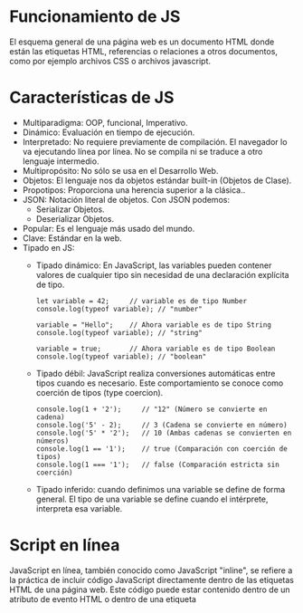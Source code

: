 # Funcionamiento de JS
El esquema general de una página web es un documento HTML donde están las etiquetas HTML, referencias o relaciones a otros documentos, como por ejemplo archivos CSS o archivos javascript.

# Características de JS
- Multiparadigma: OOP, funcional, Imperativo.
- Dinámico: Evaluación en tiempo de ejecución.
- Interpretado: No requiere previamente de compilación. El navegador lo va ejecutando línea por línea. No se compila ni se traduce a otro lenguaje intermedio.
- Multipropósito: No sólo se usa en el Desarrollo Web.
- Objetos: El lenguaje nos da objetos estándar built-in (Objetos de Clase).
- Propotipos: Proporciona una herencia superior a la clásica..
- JSON: Notación literal de objetos. Con JSON podemos:
  - Serializar Objetos.
  - Deserializar Objetos.
- Popular: Es el lenguaje más usado del mundo.
- Clave: Estándar en la web.
- Tipado en JS:
  - Tipado dinámico: En JavaScript, las variables pueden contener valores de cualquier tipo sin necesidad de una declaración explícita de tipo.
    ```
    let variable = 42;     // variable es de tipo Number
    console.log(typeof variable); // "number"
    
    variable = "Hello";    // Ahora variable es de tipo String
    console.log(typeof variable); // "string"
    
    variable = true;       // Ahora variable es de tipo Boolean
    console.log(typeof variable); // "boolean"
    ```

  - Tipado débil: JavaScript realiza conversiones automáticas entre tipos cuando es necesario. Este comportamiento se conoce como coerción de tipos (type coercion).
    ```
    console.log(1 + '2');     // "12" (Número se convierte en cadena)
    console.log('5' - 2);     // 3 (Cadena se convierte en número)
    console.log('5' * '2');   // 10 (Ambas cadenas se convierten en números)
    console.log(1 == '1');    // true (Comparación con coerción de tipos)
    console.log(1 === '1');   // false (Comparación estricta sin coerción)
    ```
  - Tipado inferido: cuando definimos una variable se define de forma general. El tipo de una variable se define cuando el intérprete, interpreta esa variable.


# Script en línea
JavaScript en línea, también conocido como JavaScript "inline", se refiere a la práctica de incluir código JavaScript directamente dentro de las etiquetas HTML de una página web. Este código puede estar contenido dentro de un atributo de evento HTML o dentro de una etiqueta <script> dentro del mismo archivo HTML. No es recomendable. Lo ideal es separar el código HTML del código JS. Se evitan problemas de mantenieminto, reutilización, legibilidad y seguridad (se incremente el riesgo de ataques de inyección de código y otros probleas de seguridad).

- Javascript en atributos de eventos HTML:
  ```
  <button onclick="alert('Hola, mundo!')">Haz clic aquí</button>
  ```
- JavaScript dentro de etiquetas <script> en línea: El código JavaScript se coloca dentro de una etiqueta <script> en el documento HTML:
  ```
  <html>
  <head>
    <title>Título de la página</title>
    <script>
      console.log("¡Hola!");
    </script>
  </head>
  <body>
    <p>Ejemplo de texto.</p>
  </body>
  </html>
  ```
  El navegador puede descargar un documento Javascript en cualquier momento de la carga de la página. Por ello necesitamos saber cuál será el momento oportuno para nosotros:
  - Si queremos que un documento Javascript actúe antes que se muestre la página, la opción de colocarlo en el <head> es la más adecuada.
  - Si por el contrario, queremos que actúe una vez se haya terminado de cargar la página, la opción de colocarlo justo antes del </body> es la más adecuada. Esta opción es equivalente a usar el atributo **defer** en la etiqueta <script>, sin embargo, esta opción es además compatible con navegadores muy antiguos (IE9 o anteriores) que no soportan defer.

# Script externo  
Para incluir un fichero JavaScript externo en un documento HTML, se utiliza la etiqueta <script> con el atributo src.
```
<!DOCTYPE html>
<html lang="es">
<head>
    <meta charset="UTF-8">
    <title>Ejemplo de JS Externo</title>
</head>
<body>
    <h1>Hola, mundo!</h1>
    <!-- Enlace al archivo JavaScript externo -->
    <script src="ruta/al/archivo.js"></script>
</body>
</html>
```
**Orden de Carga:** Los scripts externos deben ser colocados preferentemente antes del cierre de la etiqueta </body> para asegurar que el contenido de la página se carga antes de que el script se ejecute.

**Defer y Async:** Los atributos defer y async pueden ser usados para controlar la ejecución de scripts externos. defer asegura que el script se ejecuta después de que el documento HTML ha sido completamente analizado, mientras que async permite que el script se ejecute tan pronto como esté disponible, lo que puede ser útil para scripts que no dependen del DOM.
```
<!-- Script con defer -->
<script src="ruta/al/archivo.js" defer></script>

<!-- Script con async -->
<script src="ruta/al/archivo.js" async></script>
```

# Etiqueta noscript
La etiqueta <noscript> en HTML es una etiqueta especial que se utiliza para proporcionar contenido alternativo para los navegadores web que no tienen JavaScript habilitado o para aquellos en los que el soporte de JavaScript está deshabilitado. Esta etiqueta es útil para mejorar la accesibilidad y la funcionalidad de un sitio web para los usuarios que no pueden o no desean ejecutar JavaScript.
```
<!DOCTYPE html>
<html lang="en">
<head>
    <meta charset="UTF-8">
    <meta name="viewport" content="width=device-width, initial-scale=1.0">
    <title>Noscript Example</title>
</head>
<body>
    <h1>Welcome to Our Website</h1>
    <p>If you can see this message, JavaScript is enabled in your browser.</p>
    <noscript>
        <p>JavaScript is disabled in your browser. Please enable JavaScript for the best experience on our site.</p>
    </noscript>
</body>
</html>
```


# Identificar el tipo de dato de una variable o constante
- Uso de typeof(): Es un operador esencial que nos permite determinar el tipo de dato de una variable o valor. Esto es crucial en un lenguaje dinámico como JavaScript, donde los tipos pueden cambiar.
  ```
  typeof 42;          // "number"
  typeof "Hola";       // "string"
  typeof true;         // "boolean"
  typeof undefined;    // "undefined"
  typeof null;         // "object" (¡un caso especial!)
  typeof Math.PI;      // "number"
  typeof function() {}; // "function"
  ```
  - Casos especiales:
    - null: Aunque null representa la ausencia de valor, typeof null devuelve "object". Esto es un error histórico en JavaScript.
    - Arrays: typeof [] devuelve "object" porque los arrays son técnicamente objetos en JavaScript.
    - Funciones: typeof puede distinguir funciones de otros objetos.
  - Alternativas para estos casos especiales:
    - Array.isArray(variable): Para determinar específicamente si un valor es un array.
    - variable instanceof Clase: Para verificar si un objeto es una instancia de una clase específica.
      
- Usando constructor.name: Con constructor.name podemos obtener el tipo de constructor que se utiliza. Es una propiedad que nos permite obtener el nombre de la función constructora que se utilizó para crear un objeto. En JavaScript, cada objeto tiene una propiedad implícita llamada constructor. Esta propiedad hace referencia a la función constructora que se utilizó para crear el objeto. A su vez, la propiedad name de la función constructora te da el nombre de dicha función. Esta propiedad también se usa en situaciones donde tenemos múltiples funciones constructoras que crean objetos similares, y constructor.name nos permite diferenciar (Polimorfismo).
```
function Persona(nombre) {
  this.nombre = nombre;
}

const juan = new Persona("Juan");
console.log(juan.constructor.name); // Salida: "Persona"
```

# Tipos de Notación:
 En JavaScript, existen varios tipos de notación que se utilizan para representar y trabajar con diferentes tipos de datos y estructuras. 
| Notación | Descripción |
| ---- | ----|
| 1. Notación Literal: |
| Números | Se representan directamente con dígitos (ej: 42, 3.14).|
| Strings | Se encierran entre comillas simples o dobles (ej: "Hola", 'Mundo').|
| Booleanos | Los valores true y false.|
| Arrays | Se definen entre corchetes, con elementos separados por comas (ej: [1, 2, 3]).|
| Objetos| Se definen entre llaves, con pares clave-valor separados por comas (ej: { nombre: "Ana", edad: 30 }).|
| 2. Notación de Punto (.) |
| Acceso a propiedades de objetos | Se utiliza para acceder a las propiedades de un objeto (ej: persona.nombre).|
| Llamada a métodos de objetos | Se utiliza para llamar a los métodos de un objeto (ej: Math.random()).|
| 3. Notación de Corchetes ([]) |
| Acceso a elementos de arrays | Se utiliza para acceder a los elementos de un array mediante su índice (ej: numeros[0]).|
| Acceso a propiedades de objetos con nombres dinámicos | Se utiliza cuando el nombre de la propiedad no se conoce de antemano (ej: persona["nombre"]).|
| 4. Notación de Plantilla Literal (`) |
| Strings con expresiones incrustadas | Permite incrustar expresiones de JavaScript dentro de un string utilizando ${...} (ej: const nombre = "Ana"; console.log(Hola, ${nombre}!);).|
| 5. Notación JSON (JavaScript Object Notation)|
| Intercambio de datos | Es un formato ligero basado en texto para el intercambio de datos, muy utilizado en aplicaciones web. Se basa en la notación de objetos de JavaScript, pero con algunas restricciones (ej: las claves deben ser strings).|
| 6. Notación de Finalización de cada línea (;) |
| Finalización de cada línea. No es obligatorio.| x|



# EXPRESIONES BÁSICAS ********


## Comentarios en línea
```
let d = 4; // d value is 4
```

## Comentarios de bloque
```
/*
let c = 3;
let d = 4;
*/
```

## VARIABLES

Javascript es un **lenguaje dinámico y débilmente tipado**, lo que significa que las variables no están asociadas a ningún tipo concreto. Por tanto, no tengo que declararlas especificando ningún tipo. Puedo asignar el valor que quiera, del tipo que quiera.

Tenemos varios operadores para declarar variables: `let`, `const` y `var`. Actualmente `var` está desaconsejado debido a un concepto llamado ["Hoisting".](https://github.com/soniasalido/languages/blob/main/01-javascript/103%20functions.md#hoisting)


A partir de ES6: Let y Const tiene un ábito de bloque, lo que implica que sólo tienen validez en el bloque en el cual se declara, No se aplica hoisting.

Var tiene un ámbito de función. Sí se aplica hoisting.

### LET
Utilizaremos `let` cuando queramos declarar una variable a la que, posteriormente, **podamos ser capaces de reasignar su valor.** Se pueden inicializar después de declararse.
```
let a = 3;
a = 14;
````

Podemos crear multiples declaraciones todas con el mismo tipo `let` separadas por coma:
```
let b = 10, c = "hello";
```

Una vez tengamos una **variable declarada no podemos redeclarar otra con el mismo nombre en el mismo ámbito**. Veremos con más detalle el ámbito más adelante:
```
let a = 3;
let a = 14; // Error! La variable `a` ya ha sido redeclarada
```


### CONST
Utilizaremos `const` cuando queramos declarar una variable que nunca queramos volver a reasignar. Es importante entender que **una vez que declaremos la variable no podemos volver a reasignar su valor.**
Es por esto que una variable declarada con `const` debe incluir la asignación. Generalmente utilizaremos `const` para dar a entender de forma semántica que esa variable no seá reasignada. Siempre tienen que ser inicializadas. No se pueden inicializar después de su declaración.
**⚠ Importante: Una variable declarada con `const` puede no ser "constante", es decir, de sólo lectura. El concepto "constante" dependerá del tipo de dato que almacenemos.**

>[!CAUTION]
> Const es referencia constante, NO ES CONTENIDO CONSTANTE.

```
// Esto lanzará un error de ejecución
const a;

// Hay que incluir el valor
const a = 3;

// Reasignar su valor lanzará un error de ejecución
a = 14;

// Al igual que las variables `let` no podemos redeclarar una variable con el mismo nombre en el mismo ámbito.
const a = 3;
const a = 14; // Error! La variable `a` ya ha sido redeclarada

// Es importante entender que no podemos utilizar una variable declarada con `let` o `const` antes de su declaración.
console.log(a); // Error! Todavía no existe la variable `a`
let a = 10;
```

## Valores Falsy en JS
En JavaScript, los valores falsy son valores que se consideran falsos cuando se evalúan en un contexto booleano, como en una condición de un if o en otras estructuras de control de flujo que requieren una evaluación de verdad o falsedad. Entender los valores falsy es crucial para escribir código más robusto y prevenir errores lógicos.

**Lista de Valores Falsy:**
- false: El valor booleano false.
- 0: El número cero (tanto en formato decimal como hexadecimal).
- -0: El número negativo cero.
- 0n: El valor BigInt cero.
- "" (cadena vacía): Una cadena de texto vacía.
- null: Representa la ausencia de cualquier valor.
- undefined: Indica que una variable no ha sido asignada a un valor.
- NaN: El valor especial Not-a-Number.


## TIPOS DE DATOS 
Distinguimos 2 grandes grupos de tipos de datos en Javascript:
1. Tipos PRIMITIVOS (representan un único dato simple).
2. Tipos estructurales (representan estructuras de datos) u OBJETOS.

7 PRIMITIVOS (2 de nueva incorporación) + OBJETOS


### 1. PRIMITIVOS
- DEFINICIÓN: Aquellos que trae el lenguaje por defecto (built-in). Un tipo primitivo es aquel que no es un objeto y por tanto no tiene métodos. Representan datos simples, sencillos.
- CARACTERÍSTICAS:
  - Todos los primitivos son inmutables. Una vez creado un valor primitivo no puede ser alterado ni modificado (no confundir con reasignar una variable con otro valor).
  - Operador 'typeof'.

#### 1.1 String (Cadenas de Texto)
```
"hello world" // dobles comillas
'hello world' // comillas simples
`hello world` // backticks. Los strings creados con backticks tb se conocen como "template literals"
''
""
``

// string multilínea
`This is a
multiline string`
```

**Template Literals**:
- Los "template literals", también conocidos como "plantillas literales" o "plantillas de cadena", son una característica introducida en ECMAScript 6 (ES6) que proporciona una forma más elegante y poderosa de trabajar con cadenas de texto en JavaScript.
- Características principales:
  - Delimitadores con acentos graves (backticks):  A diferencia de las comillas simples o dobles tradicionales, los template literals se delimitan con acentos graves ().
  - Cadenas multilínea: Permiten escribir cadenas de texto que abarcan varias líneas sin necesidad de utilizar caracteres de escape como \n.
  - Interpolación de expresiones: Facilitan la inserción dinámica de valores de variables y expresiones directamente en las cadenas utilizando la sintaxis ${expresión}.
  - Etiquetas de plantillas (Tagged templates): Ofrecen una forma avanzada de personalizar el procesamiento de plantillas literales mediante funciones especiales llamadas "etiquetas".


**Interpolación de expresiones**:
La interpolación de expresiones en JavaScript, específicamente dentro de plantillas literales (template literals), es una característica poderosa que te permite insertar dinámicamente valores de variables y expresiones directamente en cadenas de texto. Esto hace que el código sea más legible y fácil de mantener. La interpolación se logra utilizando la sintaxis ${...} dentro de las comillas invertidas (backticks) que delimitan una plantilla literal. Cualquier expresión válida de JavaScript colocada dentro de ${...} será evaluada y su resultado se insertará en la cadena.
```
const person = "Edward";
const message = `How are you, ${person}?`;
console.log(message); // "How are you, Edward?"
```

**Expresiones**:
Una expresión en JavaScript es cualquier fragmento de código que produce un valor. Este valor puede ser de cualquier tipo:
- Valores primitivos: números, cadenas de texto (strings), booleanos (true o false), null, undefined, símbolos (symbols) y BigInts.
- Objetos: arrays, funciones, objetos literales, expresiones regulares, fechas, etc.
- Resultados de operaciones: la suma de dos números, la concatenación de cadenas, el valor devuelto por una función, etc.
```
5 + 3;               // Expresión aritmética, resultado: 8
"Hola" + " mundo";   // Expresión de concatenación de cadenas, resultado: "Hola mundo"
Math.sqrt(16);       // Llamada a función, resultado: 4
[1, 2, 3];           // Array literal
x > 5;   
```
Llamaremos "expresión" a cualquier tipo de valor que pueda ser almacenado en una variable. Una expresión puede ser un valor primitivo, objeto, valor devuelto por una función, resultado de una operación, etc.

Las expresiones son los bloques de construcción fundamentales de JavaScript. Se utilizan en casi todas partes del lenguaje:
- Asignación de variables: El valor de una expresión se puede asignar a una variable.
- Argumentos de funciones: Las expresiones se pasan como argumentos a las funciones.
- Estructuras de control: Las expresiones se utilizan en condiciones de if, bucles for y while, etc.
- Operaciones: Las expresiones se combinan con operadores para realizar cálculos y manipulaciones de datos

**Expresiones vs. Sentencias**
Es importante distinguir entre expresiones y sentencias en JavaScript:
- Expresiones: Producen un valor.
- Sentencias: Realizan una acción (declarar una variable, definir una función, controlar el flujo del programa).


#### 1.2 Number (Números)
```
101       // entero positivo
-200      // entero negativo
1220.31   // flotante
1e6       // notación exponencial (1 x 10^6)
Infinity  // infinito
NaN       // NotANumber** (de hecho es de tipo número)
```
⚠ Podemos separar los dígitos con un underscore [_] en cualquier posición para mejorar la legibilidad.

Indeterminados (0 * Infinity), indefinidos (1 / 0), fuera del conjunto de los reales (sqrt(-1)), o errores al parsear (parseInt("abc")).

#### 1.3 Boolean (Lógicos)
```
true
false
```

#### 1.4 Null
Representa la ausencia intencionada de cualquier valor u objeto. Es usado comúnmente para indicar que una variable debería tener un objeto pero actualmente no tiene ninguno. Null es un primitivo especial de tipo "object" en JavaScript y la raíz de la cadena de prototipos.

**1. null como Primitivo Especial:**
- Primitivo: En JavaScript, null es uno de los tipos de datos primitivos, junto con undefined, booleanos, números, strings, symbols y BigInts. Los primitivos son valores inmutables y no son objetos.
- Tipo "object": Sin embargo, cuando utilizas el operador typeof con null, el resultado es "object". Esto es un comportamiento peculiar y considerado un error histórico en el diseño de JavaScript. Cuando se utiliza el operador typeof en null, se obtiene "object". Este comportamiento es considerado un bug del lenguaje, que ha sido mantenido por razones de compatibilidad desde las primeras versiones de JavaScript.
  
**2. Raíz de la Cadena de Prototipos:**
- Prototipos: JavaScript utiliza un sistema basado en prototipos para la herencia. Cada objeto tiene un prototipo (que también es un objeto) del cual hereda propiedades y métodos.
- null como Raíz: null es el último eslabón en esta cadena de prototipos. Esto significa que todos los objetos en JavaScript, directa o indirectamente, tienen null como su prototipo final. Cuando buscas una propiedad o método en un objeto y no la encuentras, la búsqueda continúa en su prototipo y así sucesivamente hasta llegar a null. Cada objeto tiene una referencia interna al prototipo ([[Prototype]]), que es otro objeto, y esta cadena termina en null.

**¿Por qué es importante?**
- Diseño del lenguaje: Comprender este aspecto de null es fundamental para entender el funcionamiento interno de JavaScript y su sistema de prototipos.
- Comportamiento inesperado: El hecho de que typeof null devuelva "object" puede causar confusión y errores si no se tiene en cuenta.
- Utilidad: En algunos casos, se puede aprovechar que null es la raíz de la cadena de prototipos para realizar comprobaciones o iteraciones sobre objetos.



#### 1.5 Undefined
Es un tipo de dato primitivo que representa la ausencia de valor.
- Valor único: undefined es el único valor posible del tipo de dato undefined.
- Variables no inicializadas: Cuando se declara una variable en JavaScript pero no le asignamos un valor, automáticamente se le asigna el valor undefined.
- Propiedades inexistentes: Si intentas acceder a una propiedad de un objeto que no existe, obtendrás undefined.
- Parámetros de funciones no proporcionados: Cuando una función se llama con menos argumentos de los esperados, los parámetros faltantes se establecen en undefined.
- Retorno implícito de funciones: Si una función no tiene una declaración de retorno explícita, devuelve implícitamente undefined.


### null o undefined
En general, se recomienda utilizar `null` para indicar la ausencia intencional de un valor, y undefined para indicar que algo simplemente no está definido o no tiene un valor.
- **Cuándo usar undefined:**
  - Variables no inicializadas: Cuando declaras una variable sin asignarle un valor, JavaScript automáticamente le asigna undefined. Esto indica que la variable existe pero aún no tiene un valor definido.
  - Propiedades de objetos inexistentes: Si intentas acceder a una propiedad que no existe en un objeto, obtendrás undefined. Esto indica que la propiedad no ha sido definida.
  - Parámetros de funciones no proporcionados: Cuando llamas a una función sin pasar todos los argumentos esperados, los parámetros faltantes se asignan a undefined. Esto indica que no se proporcionó un valor para ese parámetro.
  - Retorno implícito de funciones: Si una función no tiene una declaración de retorno explícita, devuelve implícitamente undefined. Esto indica que la función no produjo ningún valor específico para devolver.

- **Cuándo usar null:**
  - Ausencia intencional de valor: Utiliza null cuando quieres indicar explícitamente que una variable o propiedad no tiene un valor significativo en ese momento. Es una forma de decir "esta variable está vacía a propósito".
  - Reiniciar variables: Puedes asignar null a una variable para borrar su valor anterior y liberarla de cualquier referencia a objetos.
  - Valores por defecto: En algunos casos, puedes usar null como valor por defecto para indicar que una variable o parámetro no tiene un valor inicial válido.

#### 1.6 Symbol
/* ⚠ Lo veremos más adelante ya que su uso está muy ligado a los objetos */

#### 1.7 Bigint
⚠ Nuevo tipo numérico para representar enteros de cualquier tamaño, con cualquier precisión. 
```
2n
BigInt(2)
```

#### 1.8 NaN 
En JavaScript, NaN (Not-a-Number) es un valor especial que representa un resultado de una operación matemática que no puede producir un número válido. 
** Características de NaN:**
- Tipo: NaN es de tipo number.
- Autoreferencia: NaN no es igual a ningún valor, incluido él mismo.
- Resultado de Operaciones Inválidas: NaN es el resultado de operaciones matemáticas que no tienen un resultado numérico válido.
```
let result = 0 / 0; // División de cero por cero
console.log(result); // NaN

result = Math.sqrt(-1); // Raíz cuadrada de un número negativo
console.log(result); // NaN

result = parseFloat("hello"); // Intentar convertir una cadena no numérica en número
console.log(result); // NaN
```

**Uso de isNaN:** La función global isNaN convierte el valor a número y luego comprueba si es NaN.
```
console.log(isNaN(NaN));         // true
console.log(isNaN("hello"));     // true (cadena no numérica se convierte en NaN)
console.log(isNaN(123));         // false
console.log(isNaN("123"));       // false (cadena numérica se convierte en número)
```


### 1.2 OBJETOS
Se utilizan para representar datos estructurados, como los objetos en si mismos o los arrays (que también son objetos en el fondo)

⚠ Los objetos y estructuras de datos (arrays) se darán en el siguiente capítulo.
⚠ Entre otros, las funciones son un tipo especial de objetos y las veremos más adelante.
⚠ Existen más tipos de estructuras de datos nativas como Map o Set que iremos viendo en sus propias secciones.
Operador: instanceof: Determina la clase concreta de un objeto. Devuelve, true ó false.


# OPERADORES 
Un operador es un símbolo que le indica al compilador que debe realizar una operación específica, que puede ser aritmética, de comparación, lógica, o de otro tipo, sobre uno o más operandos (los valores o variables que intervienen en la operación). 
- Tipos de operadores:
  - Aritméticos: Operadores para realizar operaciones matemáticas.
  - Asignación: Operadores para guardar información en variables.
  - Unarios: Operadores que se utilizan con un sólo operando.
  - Comparación: Operadores para realizar comprobaciones.
  - Binarios: Operadores a bajo nivel (a nivel de bits).

## 1. Operadores ARITMÉTICOS
```
console.log(52 + 21); // 73
console.log("hello " + "world"); // "hello world"
console.log(10 - 5); // 5
console.log(10 * 10); // 100;
console.log(9 / 3); // 3
console.log(15 / 2); // 7.5;
console.log(15 % 3); // 0 (Módulo o resto)
console.log(2 ** 3); // 8 (Exponenciación)
```

```
console.log(52 + 21);
console.log("hello " + "world");
console.log(10 - 5);
console.log(10 * 10);
console.log(9 / 3);
console.log(15 / 2);
console.log(15 % 3);
console.log(2 ** 3);

// Asignaciones con operadores aritméticos
// ⚠ Importante: No podemos usar operadores de asignación con variables `const`
let num = 3;
console.log(num++); // 3 (increases after console.log)
console.log(num--); // 4 (decreases after console.log)
console.log(++num); // 4 (increases before console.log)
console.log(--num); // 3 (decreases before console.log)
num += 5;           // Equivalent to num = num + 5
console.log(num);   // 8
num -= 5;           // Equivalent to num = num - 5
console.log(num);   // 3
num *= 10;          // Equivalent to num = num * 10
console.log(num);   // 30
num /= 6;           // Equivalent to num = num / 6
console.log(num);   // 5
num %= 3;           // Equivalent to num = num % 3
console.log(num);   // 2
num **= 10          // Equivalent to ten times num * num or Math.pow(2, 10)
console.log(num)    // 1024


let num = 3;
console.log(num++);
console.log(num--);
console.log(++num);
console.log(--num);
num += 5;
console.log(num);
num -= 5;
console.log(num);
num *= 10;
console.log(num);
num /= 6;
console.log(num);
num %= 3;
console.log(num);
num **= 10
console.log(num);
```

## 2. Operadores de Asignación:
Asigna un valor a una variable.
```
Suma y asignación	a += b	Es equivalente a ⇾ a = a + b.
Resta y asignación	a -= b	Es equivalente a ⇾ a = a - b.
Multiplicación y asignación	a *= b	Es equivalente a ⇾ a = a * b.
División y asignación	a /= b	Es equivalente a ⇾ a = a / b.
```


## 3. Operadores Unarios
Los operadores unarios son operadores que actúan sobre un solo operando. Estos operadores realizan diversas operaciones como la negación lógica, el incremento o decremento de valores numéricos, y la obtención del tipo de un valor.
  - Operador Negación lógica: !
  - Operador Negación: -
  - Operador de Identidad: Intenta convertir su operando a un número. Si el operando ya es un número, no hace ningún cambio.
    ```
    let c = "3";
    console.log(+c); // 3 (como número)
    ```
  - Operador de Post-Incremento: a++ ⟶ Devuelve el valor original de a. Luego, incrementa el valor de a en 1.
  - Operador de Pre-Incremento:  ++a ⟶ Incrementa el valor de a en 1. Luego, devuelve el valor incrementado de a.
  - Operador de Post-Decremento: a-- ⟶ Devuelve el valor original de a. Luego, decrementa el valor de a en 1.
  - Operador de Pre-Decremento: --a ⟶ Decrementa el valor de a en 1. Luego, devuelve el valor decrementado de a.
  - Operador typeof.
  - Operador delete: Elimina una propiedad de un objeto. No se utiliza para variables o funciones declaradas.
  - Operador void: Evalúa una expresión sin devolver ningún valor.
  - Operador de negación bit a bit: ~

Pre-Post incremento: La diferencia radica en cuándo se devuelve el valor incrementado. 

## 4. Operadores de COMPARACIÓN
Mayor que, menor que, igualdad, desigualdad
```
console.log(3 > 0);   // true
console.log(3 < 0);   // false
console.log(3 > 3);   // false
console.log(3 < 3);   // false
console.log(3 >= 3);  // true
console.log(3 <= 3);  // true
console.log(5 == 5);  // true


console.log(3 > 0);
console.log(3 < 0);
console.log(3 > 3);
console.log(3 < 3);
console.log(3 >= 3);
console.log(3 <= 3);
console.log(5 == 5);
```

### TYPE COERCION (Coerción de tipos || conversión implícita/automática):
https://developer.mozilla.org/en-US/docs/Web/JavaScript/Equality_comparisons_and_sameness#Loose_equality_using
Type coercion es la conversión automática o implícita de un tipo de dato a otro cuando se realizan operaciones o comparaciones entre valores de diferentes tipos. JavaScript es un lenguaje de tipado dinámico y débil, lo que significa que las variables pueden contener valores de cualquier tipo y que el tipo de una variable puede cambiar durante la ejecución del programa. Para permitir operaciones entre diferentes tipos de datos, JavaScript utiliza la coerción de tipos para convertir los valores a un tipo compatible antes de realizar la operación.

**Tipos de coerción de tipos:**
- Coerción implícita: Es la conversión automática de tipos que realiza JavaScript sin que el programador lo especifique explícitamente. Ocurre en situaciones como:
  - Operaciones aritméticas: Cuando se suman un número y una cadena, JavaScript convierte el número en una cadena antes de realizar la concatenación.
  - Comparaciones: Al comparar valores de diferentes tipos, JavaScript intenta convertirlos a un tipo común antes de realizar la comparación.
  - Conversiones booleanas: En contextos booleanos, como las condiciones de if, JavaScript convierte los valores a booleanos para determinar su veracidad.
- Coerción explícita: Es la conversión de tipos que realiza el programador de forma explícita utilizando funciones como Number(), String() o Boolean().


```
console.log(5 == "5");    // true // ⚠ Loose equality. Igualdad débil. (Por type coertion, "5" string se convierte a 5 numero)
console.log(5 === "5");   // false // ⚠ Strict equality. Igualdad fuerte.
console.log(5 != 5);      // false
console.log(5 != "5");    // false. (Por type coercion, "5" string se convierte a 5 numero)
console.log(5 !== 5);     // false
console.log(5 !== "5");   // true
console.log(0 == false);  // true. (Por type coercion, false se castea a 0)
console.log(0 === false); // false. (number != boolean)

console.log(5 == "5");
console.log(5 === "5");
console.log(5 != 5);
console.log(5 != "5");
console.log(5 !== 5);
console.log(5 !== "5");
console.log(0 == false);
console.log(0 === false);

// Type coertion o casteo de tipos también se aplica a otros operadores
console.log(true + false); // 1. (1 + 0)
console.log(true - false); // 1. (1 - 0)
console.log("num" + 3); // "num3". 3 (numero) se castea a "3" (string) y se concatena.
console.log(3 + "num"); // "3num". 3 (numero) se castea a "3" (string) y se concatena.
// ¿Y esto que daría?
console.log("num" - 3); // NaN. Porque convierte "num" (string) a NaN (número) y NaN - 3 = NaN.
// ¿Pero y esto otro?
console.log("" - 3); // -3. Porque convierte "" (string vacio) a 0 (número) y 0 - 3 = -3.


console.log(true + false);
console.log(true - false);
console.log("num" + 3);
console.log(3 + "num");
console.log("num" - 3);
console.log("" - 3);
```

## 5. Operadores LÓGICOS
**&& AND**
```
console.log(true && true);    // true
console.log(true && false);   // false
console.log(false && true);   // false
console.log(false && false);  // false
```
**|| OR**
```
console.log(true || true);    // true
console.log(true || false);   // true
console.log(false || true);   // true
console.log(false || false);  // false
```
IMPORTANTE. De nuevo, JS puede tener operandos de distinta naturaleza. Los operadores && y ||, cuando se usan con operandos no booleanos pueden devolver un resultado no booleano, cualquiera: array, objeto ...
```
const a = 3 || 20; // 3.
```

Para saber que operando se devuelve, JS tiene que evaluarlos como booleanos ya que los operadores lógicos trabajan con operandos booleanos. En JavaScript, al convertir o evaluar cualquier valor como booleano, pueden suceder 2 cosas, que nos de true o que nos de false. A los valores que nos dan false se le conocen como "falsy values" y son sólamente estos:
```
0;
NaN;
false;
"";
null;
undefined;
// el resto de valores serán evaluados como "truthy values"
```

```
// MAS EJEMPLOS:
let a;
a = 3 || 20; // 3. El 3 es el primer valor "truthy" que se encuentra el OR.
a = 0 || 20; // 20. El 20 es el primer valor "truthy" que se encuentra el OR.
a = Boolean(0 || 20); // true
a = 3 && 20; // 20
a = 0 && 20; // 0
a = Boolean(0 && 20); // false
a = 2 > 0 && "hello"; // "hello"
a = 2 < 0 && "hello"; // false


let a;
a = 3 || 20;
a = 0 || 20;
a = Boolean(0 || 20);
a = 3 && 20;
a = 0 && 20;
a = Boolean(0 && 20);
a = 2 > 0 && "hello";
a = 2 < 0 && "hello";
```

## 6. Operadores BITWISE u operadores de bits
No los daremos pero sabed que existen y que son poco frecuentes. Suelen ser utilizados en  implementaciones de algoritmos más "a bajo nivel".
https://developer.mozilla.org/en-US/docs/Web/JavaScript/Guide/Expressions_and_Operators#Bitwise




# DIRECTIVAS DE CONTROL

## 1. IF ... ELSE IF .... ELSE
```
// 1 sola rama
const count = 0;
if (count === 0) {
  console.log("zero");
}

// 2 ramas
if (count === 0) {
  console.log("zero");
} else {
  console.log("non-zero");
}

// n ramas
if (count === 0) {
  console.log("zero");
} else if (count === 1) {
  console.log("one");
} else {
  console.log("more than one");
}

// ¿1 sola línea en el cuerpo de las ramas? Se pueden eliminar los paréntesis
if (count === 0) console.log("zero");
else if (count === 1) console.log("one");
else console.log("more than one");
```

## 2. SWITCH
```
const pet = "dog";
switch (pet) {
  case "cat":
    console.log("medium pet");
    break;
  case "dog":
    console.log("large pet");
    break;
  case "bird":
    console.log("small pet");
    break;
  default:
    console.log("unknown size");
}

// switch con reuso de casos
const pet = "dog";
switch (pet) {
  case "cat":
  case "dog":
    console.log("mammal");
    break;
  case "bird":
  default:
    console.log("non-mammal");
}

```

## 3. Operador ternario
```
const age = 20;
const status = (age >= 18) ? "adult" : "minor";

// operador ternario sin paréntesis, no necesario
const status = age >= 18 ? "adult" : "minor";

// anidamiento de ternarios "ternary nesting"
const status = age >= 18 ? "adult" : (age >= 14 ? "teen" : "kid");
```

## 4. Bucle "for".
⚠ Importante el uso de `let` aquí
```
const limit = 10;
for (let i = 0; i < limit; i++) {
  console.log(i);
}

// múltiples asignaciones en bucle "for"
for (let i = 0, limit = 10; i < limit; i++) {
  console.log(i);
}
```

## 5. Bucle "while"
```
const limit = 10;
let i = 0;
while (i < limit) {
  console.log(i);
  i++;
}
```

## 6. Bucle "do while"
```
const limit = 10;
let i = 0;
do {
  console.log(i);
  i++;
} while (i < limit);
```

## ⚠ for..in que será vista con los objetos
## ⚠ forEach() se verá con los arrays
## ⚠ for..of se verá con los arrays

## Operador coma en expresiones
```
const a = (2 + 4, 9);
console.log(a); // 9
const b = 3;
const c = (b += 5, 10);
console.log(c); // 10
console.log(b); // 8;
```
El operador coma se utiliza frecuentemente en bucles for para inicializar o actualizar múltiples variables en una sola línea.
```
for (let i = 0, j = 10; i < 5; i++, j--) {
  console.log(i, j);
}
```

### 7. TRY
Consiste en un bloque que se ejecuta de manera normal, y captura cualquier excepción que se pueda producir en ese bloque de sentencias. Se utiliza para manejar excepciones. Permite ejecutar código que pueda producir errores y definir cómo manejar esos errores si ocurren.
```
try {
  // Código que podría lanzar una excepción
  let result = someFunctionThatMightThrow();
  console.log('Result:', result);
} catch (error) {
  // Código que se ejecuta si ocurre una excepción
  console.error('An error occurred:', error.message);
} finally {
  // Código que se ejecuta siempre
  console.log('This will always execute.');
}

function someFunctionThatMightThrow() {
  // Simulamos una condición que puede o no lanzar un error
  let randomValue = Math.random();
  if (randomValue < 0.5) {
    throw new Error('This is an intentional error.');
  }
  return 'Success!';
}
```

### 8. FOR .... IN (objetos)
```
const person = {
  name: 'Alice',
  age: 30,
  job: 'Developer'
};

for (let key in person) {
  console.log(`${key}: ${person[key]}`);
}
```

### 9. FOR ... OF (listas)
**Ejemplo Básico con Arrays:**
```
const array = ['apple', 'banana', 'cherry'];

for (const fruit of array) {
  console.log(fruit);
}
```

**Iteracion sobre un array de objetos:**
```
const users = [
  { name: 'Alice', age: 30 },
  { name: 'Bob', age: 25 },
  { name: 'Charlie', age: 35 }
];

for (const user of users) {
  console.log(`Name: ${user.name}, Age: ${user.age}`);
}
```


### 10. forEach
```
const fruits = ['apple', 'banana', 'cherry'];

fruits.forEach(function(fruit) {
  console.log(fruit);
});
```

**Ejemplo con Índice:** Podemos usar el segundo argumento de la función callback para acceder al índice de cada elemento:
```
const fruits = ['apple', 'banana', 'cherry'];

fruits.forEach(function(fruit, index) {
  console.log(`${index}: ${fruit}`);
});
```


**Ejemplo con Array de Objetos:**
```
const users = [
  { name: 'Alice', age: 30 },
  { name: 'Bob', age: 25 },
  { name: 'Charlie', age: 35 }
];

users.forEach(function(user) {
  console.log(`Name: ${user.name}, Age: ${user.age}`);
});
```
